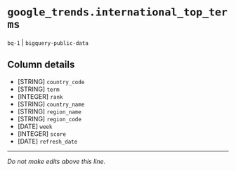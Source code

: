 # `google_trends.international_top_terms`
`bq-1` | `bigquery-public-data`

## Column details
* [STRING]    `country_code`
* [STRING]    `term`
* [INTEGER]   `rank`
* [STRING]    `country_name`
* [STRING]    `region_name`
* [STRING]    `region_code`
* [DATE]      `week`
* [INTEGER]   `score`
* [DATE]      `refresh_date`

-------------------------------------------------------------------------------
*Do not make edits above this line.*
